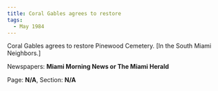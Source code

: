```yaml
---  
title: Coral Gables agrees to restore  
tags:  
  - May 1984  
---  
```

  
Coral Gables agrees to restore Pinewood Cemetery. [In the South Miami Neighbors.]  
  
Newspapers: **Miami Morning News or The Miami Herald**  
  
Page: **N/A**, Section: **N/A** 
